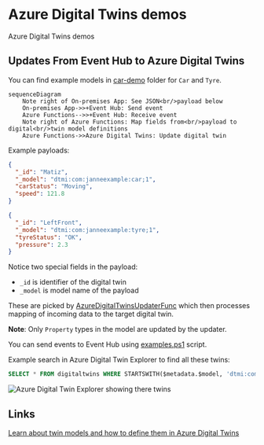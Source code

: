 # Azure Digital Twins demos

Azure Digital Twins demos

## Updates From Event Hub to Azure Digital Twins

You can find example models in [car-demo](./models/car-demo) folder for `Car` and `Tyre`.

```mermaid
sequenceDiagram
    Note right of On-premises App: See JSON<br/>payload below
    On-premises App->>+Event Hub: Send event
    Azure Functions-->>+Event Hub: Receive event
    Note right of Azure Functions: Map fields from<br/>payload to digital<br/>twin model definitions
    Azure Functions->>Azure Digital Twins: Update digital twin
```

Example payloads:

```json
{
  "_id": "Matiz",
  "_model": "dtmi:com:janneexample:car;1",
  "carStatus": "Moving",
  "speed": 121.8
}
```

```json
{
  "_id": "LeftFront",
  "_model": "dtmi:com:janneexample:tyre;1",
  "tyreStatus": "OK",
  "pressure": 2.3
}
```

Notice two special fields in the payload:

- `_id` is identifier of the digital twin
- `_model` is model name of the payload

These are picked by [AzureDigitalTwinsUpdaterFunc](./src/AzureDigitalTwinsUpdaterFunc) which
then processes mapping of incoming data to the target digital twin.

**Note**: Only `Property` types in the model are updated by the updater.

You can send events to Event Hub using [examples.ps1](./examples.ps1) script.

Example search in Azure Digital Twin Explorer to find all these twins:

```sql
SELECT * FROM digitaltwins WHERE STARTSWITH($metadata.$model, 'dtmi:com:janneexample')
```

![Azure Digital Twin Explorer showing there twins](https://user-images.githubusercontent.com/2357647/223973828-1862eaeb-8dec-4bd3-8781-bb8e92ff460e.png)

## Links

[Learn about twin models and how to define them in Azure Digital Twins](https://learn.microsoft.com/en-us/azure/digital-twins/concepts-models)
